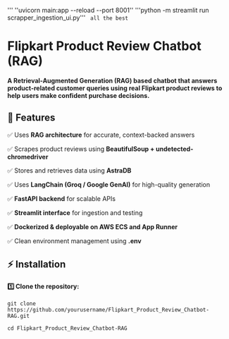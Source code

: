 ''' ''uvicorn main:app --reload --port 8001''
'''python -m streamlit run scrapper_ingestion_ui.py'''
``` all the best```

# Flipkart Product Review Chatbot (RAG)

**A Retrieval-Augmented Generation (RAG) based chatbot that answers product-related customer queries using real Flipkart product reviews to help users make confident purchase decisions.**

## 🚀 Features
✅ Uses **RAG architecture** for accurate, context-backed answers

✅ Scrapes product reviews using **BeautifulSoup + undetected-chromedriver**

✅ Stores and retrieves data using **AstraDB**

✅ Uses **LangChain (Groq / Google GenAI)** for high-quality generation

✅ **FastAPI backend** for scalable APIs

✅ **Streamlit interface** for ingestion and testing

✅ **Dockerized & deployable on AWS ECS and App Runner**

✅ Clean environment management using **.env**

## ⚡ Installation
#### 1️⃣ Clone the repository:
```git clone https://github.com/yourusername/Flipkart_Product_Review_Chatbot-RAG.git```

```cd Flipkart_Product_Review_Chatbot-RAG```

